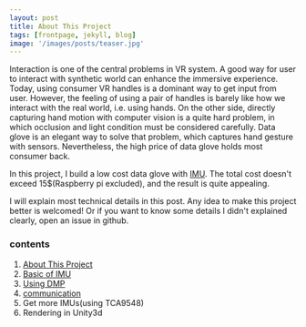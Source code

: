 ```yaml
---
layout: post
title: About This Project
tags: [frontpage, jekyll, blog]
image: '/images/posts/teaser.jpg'
---
```


Interaction is one of the central problems in VR system. A good way for user to interact with synthetic world can enhance the immersive experience. Today, using consumer VR handles is a dominant way to get input from user. However, the feeling of using a pair of handles is barely like how we interact with the real world, i.e. using hands. On the other side, directly capturing hand motion with computer vision is a quite hard problem, in which occlusion and light condition must be considered carefully. Data glove is an elegant way to solve that problem, which captures hand gesture with sensors. Nevertheless, the high price of data glove holds most consumer back.

In this project, I build a low cost data glove with [IMU](https://en.wikipedia.org/wiki/Inertial_measurement_unit). The total cost doesn't exceed 15$(Raspberry pi excluded), and the result is quite appealing.

I will explain most technical details in this post. Any idea to make this project better is welcomed! Or if you want to know some details I didn't explained clearly, open an issue in github.

### contents

1. [About This Project](http://cocoakang.cn/get-gloved/2020/02/14/about-this-project/)
2. [Basic of IMU](http://cocoakang.cn/get-gloved/2020/02/15/basic-of-imu/)
3. [Using DMP](http://cocoakang.cn/get-gloved/2020/02/16/using-dmp/)
4. [communication](http://cocoakang.cn/get-gloved/2020/02/17/communication/)
5. Get more IMUs(using TCA9548)
6. Rendering in Unity3d